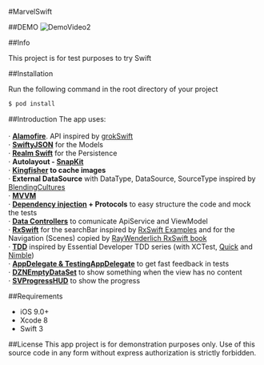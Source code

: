 #MarvelSwift


##DEMO
![DemoVideo2](https://raw.githubusercontent.com/jimmyaat10/MarvelSwift/master/demo/demoVideo2.gif)

##Info

This project is for test purposes to try Swift

##Installation

Run the following command in the root directory of your project

```bash
$ pod install
```

##Introduction
The app uses:<br><br>
 · **[Alamofire](https://github.com/Alamofire/Alamofire)**. API inspired by [grokSwift](https://github.com/cmoulton/grokSwiftREST_v1.1/)<br>
 · **[SwiftyJSON](https://github.com/SwiftyJSON/SwiftyJSON)** for the Models<br>
 · **[Realm Swift](https://github.com/realm/realm-cocoa)** for the Persistence<br> 
 · **Autolayout - [SnapKit](https://github.com/SnapKit/SnapKit)** <br>
 · **[Kingfisher](https://github.com/onevcat/Kingfisher) to cache images**<br>
 · **External DataSource** with DataType, DataSource, SourceType inspired by [BlendingCultures](https://realm.io/news/tryswift-daniel-steinberg-blending-cultures/)<br>
 · **[MVVM](http://artsy.github.io/blog/2015/09/24/mvvm-in-swift/)**<br>
 · **[Dependency injection](http://artsy.github.io/blog/2016/06/27/dependency-injection-in-swift/) + Protocols** to easy structure the code and mock the tests<br>
 · **[Data Controllers](https://speakerdeck.com/esttorhe/mvvm-plus-rxswift-plus-datacontrollers-1)** to comunicate ApiService and ViewModel<br>
 · **[RxSwift](http://cocoapods.org/pods/RxSwift)** for the searchBar inspired by [RxSwift Examples](http://www.thedroidsonroids.com/blog/ios/rxswift-by-examples-1-the-basics/) and for the Navigation (Scenes) copied by [RayWenderlich RxSwift book](https://store.raywenderlich.com/products/rxswift)<br>
 · **[TDD](https://www.youtube.com/watch?v=NW_KS0o6gMY)** inspired by Essential Developer TDD series (with XCTest, [Quick](https://github.com/Quick/Quick) and [Nimble](https://github.com/Quick/Nimble))<br>
 · **[AppDelegate & TestingAppDelegate](http://qualitycoding.org/app-delegate-for-tests/)** to get fast feedback in tests<br>
 · **[DZNEmptyDataSet](https://github.com/dzenbot/DZNEmptyDataSet)** to show something when the view has no content<br>
 · **[SVProgressHUD](https://github.com/SVProgressHUD/SVProgressHUD)** to show the progress<br>

##Requirements
- iOS 9.0+
- Xcode 8
- Swift 3

##License
This app project is for demonstration purposes only. Use of this source code in any form without express authorization is strictly forbidden.
